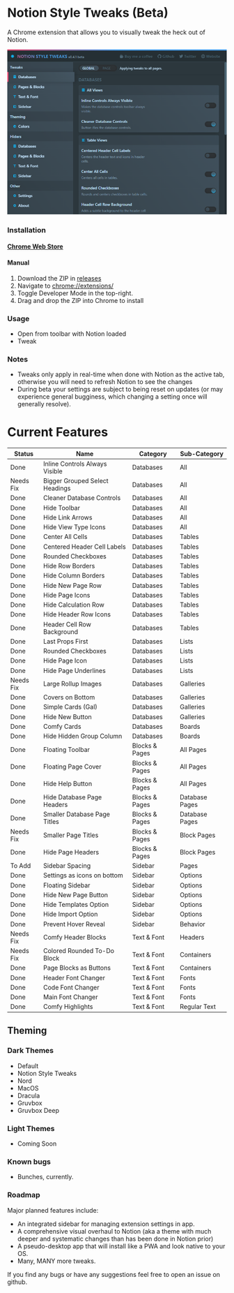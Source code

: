 # Notion Style Tweaks (Beta)

A Chrome extension that allows you to visually tweak the heck out of Notion.

![cover](https://github.com/EliWimmer/notion-style-tweaks/blob/master/coverimage.png)

### Installation

#### [Chrome Web Store](https://chrome.google.com/webstore/detail/notion-style-tweaks/fclmlifmfhekeohpojchhkmgpmkplkpo/related?hl=en-GB&authuser=0)

#### Manual
1. Download the ZIP in [releases](https://github.com/EliWimmer/notion-style-tweaks/releases)
2. Navigate to [chrome://extensions/](chrome://extensions/)
3. Toggle Developer Mode in the top-right.
4. Drag and drop the ZIP into Chrome to install

### Usage

-   Open from toolbar with Notion loaded
-   Tweak

### Notes

-   Tweaks only apply in real-time when done with Notion as the active tab, otherwise you will need to refresh Notion to see the changes
-   During beta your settings are subject to being reset on updates (or may experience general bugginess, which changing a setting once will generally resolve).

# Current Features
|Status                        |Name     |Category      |Sub-Category  |
|------------------------------|---------|--------------|--------------|
|Done                          |Inline Controls Always Visible|Databases     |All           |
|Needs Fix                     |Bigger Grouped Select Headings|Databases     |All           |
|Done                          |Cleaner Database Controls|Databases     |All           |
|Done                          |Hide Toolbar|Databases     |All           |
|Done                          |Hide Link Arrows|Databases     |All           |
|Done                          |Hide View Type Icons|Databases     |All           |
|Done                          |Center All Cells|Databases     |Tables        |
|Done                          |Centered Header Cell Labels|Databases     |Tables        |
|Done                          |Rounded Checkboxes|Databases     |Tables        |
|Done                          |Hide Row Borders|Databases     |Tables        |
|Done                          |Hide Column Borders|Databases     |Tables        |
|Done                          |Hide New Page Row|Databases     |Tables        |
|Done                          |Hide Page Icons|Databases     |Tables        |
|Done                          |Hide Calculation Row|Databases     |Tables        |
|Done                          |Hide Header Row Icons|Databases     |Tables        |
|Done                          |Header Cell Row Background|Databases     |Tables        |
|Done                          |Last Props First|Databases     |Lists         |
|Done                          |Rounded Checkboxes|Databases     |Lists         |
|Done                          |Hide Page Icon|Databases     |Lists         |
|Done                          |Hide Page Underlines|Databases     |Lists         |
|Needs Fix                     |Large Rollup Images|Databases     |Galleries     |
|Done                          |Covers on Bottom|Databases     |Galleries     |
|Done                          |Simple Cards (Gal)|Databases     |Galleries     |
|Done                          |Hide New Button|Databases     |Galleries     |
|Done                          |Comfy Cards|Databases     |Boards        |
|Done                          |Hide Hidden Group Column|Databases     |Boards        |
|Done                          |Floating Toolbar|Blocks & Pages|All Pages     |
|Done                          |Floating Page Cover|Blocks & Pages|All Pages     |
|Done                          |Hide Help Button|Blocks & Pages|All Pages     |
|Done                          |Hide Database Page Headers|Blocks & Pages|Database Pages|
|Done                          |Smaller Database Page Titles|Blocks & Pages|Database Pages|
|Needs Fix                     |Smaller Page Titles|Blocks & Pages|Block Pages   |
|Done                          |Hide Page Headers|Blocks & Pages|Block Pages   |
|To Add                        |Sidebar Spacing|Sidebar       |Pages         |
|Done                          |Settings as icons on bottom|Sidebar       |Options       |
|Done                          |Floating Sidebar|Sidebar       |Options       |
|Done                          |Hide New Page Button|Sidebar       |Options       |
|Done                          |Hide Templates Option|Sidebar       |Options       |
|Done                          |Hide Import Option|Sidebar       |Options       |
|Done                          |Prevent Hover Reveal|Sidebar       |Behavior      |
|Needs Fix                     |Comfy Header Blocks|Text & Font   |Headers       |
|Needs Fix                     |Colored Rounded To-Do Block|Text & Font   |Containers    |
|Done                          |Page Blocks as Buttons|Text & Font   |Containers    |
|Done                          |Header Font Changer|Text & Font   |Fonts         |
|Done                          |Code Font Changer|Text & Font   |Fonts         |
|Done                          |Main Font Changer|Text & Font   |Fonts         |
|Done                          |Comfy Highlights|Text & Font   |Regular Text  |

## Theming
### Dark Themes
- Default
- Notion Style Tweaks
- Nord
- MacOS
- Dracula
- Gruvbox
- Gruvbox Deep
### Light Themes
- Coming Soon

### Known bugs

- Bunches, currently.

### Roadmap

Major planned features include:


-   An integrated sidebar for managing extension settings in app.
-   A comprehensive visual overhaul to Notion (aka a theme with much deeper and systematic changes than has been done in Notion prior)
-   A pseudo-desktop app that will install like a PWA and look native to your OS.
-   Many, MANY more tweaks.

If you find any bugs or have any suggestions feel free to open an issue on github.
